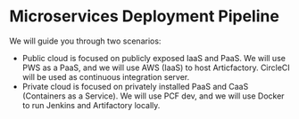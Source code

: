 # Microservices Deployment Pipeline

We will guide you through two scenarios:

* Public cloud is focused on publicly exposed IaaS and PaaS. We will use PWS as a PaaS, and we will use AWS \(IaaS\) to host Articfactory. CircleCI will be used as continuous integration server.
* Private cloud is focused on privately installed PaaS and CaaS \(Containers as a Service\). We will use PCF dev, and we will use Docker to run Jenkins and Artifactory locally.

